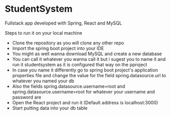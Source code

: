 # StudentSystem
Fullstack app developed with Spring, React and MySQL


Steps to run it on your local machine

* Clone the repository as you will clone any other repo
* Import the spring boot project into your IDE 
* You might as well wanna download MySQL and create a new database
*   You can call it whatever you wanna call it but i sugest you to name it and run it studentsystem as it is configured that way on the pproject
*   In case you name it differently go to spring boot project's application properties file and change the value for the field spring.datasource.url to whatever you named your db
*   Also the fields spring.datasource.username=root and spring.datasource.username=root for whatever your username and password are
* Open the React project and run it (Default address is localhost:3000)
* Start putting data into your db table
